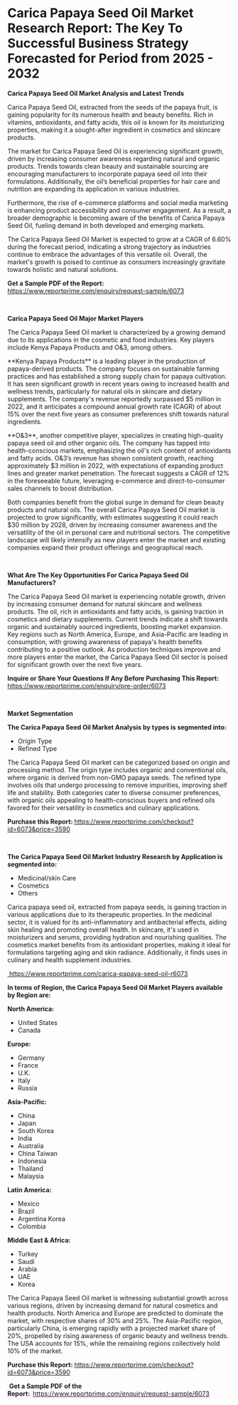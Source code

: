<p><h1>Carica Papaya Seed Oil Market Research Report: The Key To Successful Business Strategy Forecasted for Period from 2025 - 2032</h1></p><p><strong>Carica Papaya Seed Oil Market Analysis and Latest Trends</strong></p>
<p><p>Carica Papaya Seed Oil, extracted from the seeds of the papaya fruit, is gaining popularity for its numerous health and beauty benefits. Rich in vitamins, antioxidants, and fatty acids, this oil is known for its moisturizing properties, making it a sought-after ingredient in cosmetics and skincare products. </p><p>The market for Carica Papaya Seed Oil is experiencing significant growth, driven by increasing consumer awareness regarding natural and organic products. Trends towards clean beauty and sustainable sourcing are encouraging manufacturers to incorporate papaya seed oil into their formulations. Additionally, the oil’s beneficial properties for hair care and nutrition are expanding its application in various industries.</p><p>Furthermore, the rise of e-commerce platforms and social media marketing is enhancing product accessibility and consumer engagement. As a result, a broader demographic is becoming aware of the benefits of Carica Papaya Seed Oil, fueling demand in both developed and emerging markets. </p><p>The Carica Papaya Seed Oil Market is expected to grow at a CAGR of 6.60% during the forecast period, indicating a strong trajectory as industries continue to embrace the advantages of this versatile oil. Overall, the market's growth is poised to continue as consumers increasingly gravitate towards holistic and natural solutions.</p></p>
<p><strong>Get a Sample PDF of the Report:&nbsp;</strong> <a href="https://www.reportprime.com/enquiry/request-sample/6073?utm_campaign=4465&utm_medium=2&utm_source=Github&utm_content=ia&utm_term=14052025&utm_id=carica-papaya-seed-oil">https://www.reportprime.com/enquiry/request-sample/6073</a></p>
<p>&nbsp;</p>
<p><strong>Carica Papaya Seed Oil Major Market Players</strong></p>
<p><p>The Carica Papaya Seed Oil market is characterized by a growing demand due to its applications in the cosmetic and food industries. Key players include Kenya Papaya Products and O&3, among others.</p><p>**Kenya Papaya Products** is a leading player in the production of papaya-derived products. The company focuses on sustainable farming practices and has established a strong supply chain for papaya cultivation. It has seen significant growth in recent years owing to increased health and wellness trends, particularly for natural oils in skincare and dietary supplements. The company's revenue reportedly surpassed $5 million in 2022, and it anticipates a compound annual growth rate (CAGR) of about 15% over the next five years as consumer preferences shift towards natural ingredients.</p><p>**O&3**, another competitive player, specializes in creating high-quality papaya seed oil and other organic oils. The company has tapped into health-conscious markets, emphasizing the oil's rich content of antioxidants and fatty acids. O&3’s revenue has shown consistent growth, reaching approximately $3 million in 2022, with expectations of expanding product lines and greater market penetration. The forecast suggests a CAGR of 12% in the foreseeable future, leveraging e-commerce and direct-to-consumer sales channels to boost distribution.</p><p>Both companies benefit from the global surge in demand for clean beauty products and natural oils. The overall Carica Papaya Seed Oil market is projected to grow significantly, with estimates suggesting it could reach $30 million by 2028, driven by increasing consumer awareness and the versatility of the oil in personal care and nutritional sectors. The competitive landscape will likely intensify as new players enter the market and existing companies expand their product offerings and geographical reach.</p></p>
<p>&nbsp;</p>
<p><strong>What Are The Key Opportunities For Carica Papaya Seed Oil Manufacturers?</strong></p>
<p><p>The Carica Papaya Seed Oil market is experiencing notable growth, driven by increasing consumer demand for natural skincare and wellness products. The oil, rich in antioxidants and fatty acids, is gaining traction in cosmetics and dietary supplements. Current trends indicate a shift towards organic and sustainably sourced ingredients, boosting market expansion. Key regions such as North America, Europe, and Asia-Pacific are leading in consumption, with growing awareness of papaya's health benefits contributing to a positive outlook. As production techniques improve and more players enter the market, the Carica Papaya Seed Oil sector is poised for significant growth over the next five years.</p></p>
<p><strong>Inquire or Share Your Questions If Any Before Purchasing This Report:</strong> <a href="https://www.reportprime.com/enquiry/pre-order/6073?utm_campaign=4465&utm_medium=2&utm_source=Github&utm_content=ia&utm_term=14052025&utm_id=carica-papaya-seed-oil">https://www.reportprime.com/enquiry/pre-order/6073</a></p>
<p>&nbsp;</p>
<p><strong>Market Segmentation</strong></p>
<p><strong>The Carica Papaya Seed Oil Market Analysis by types is segmented into:</strong></p>
<p><ul><li>Origin Type</li><li>Refined Type</li></ul></p>
<p><p>The Carica Papaya Seed Oil market can be categorized based on origin and processing method. The origin type includes organic and conventional oils, where organic is derived from non-GMO papaya seeds. The refined type involves oils that undergo processing to remove impurities, improving shelf life and stability. Both categories cater to diverse consumer preferences, with organic oils appealing to health-conscious buyers and refined oils favored for their versatility in cosmetics and culinary applications.</p></p>
<p><strong>Purchase this Report:&nbsp;</strong><a href="https://www.reportprime.com/checkout?id=6073&price=3590&utm_campaign=4465&utm_medium=2&utm_source=Github&utm_content=ia&utm_term=14052025&utm_id=carica-papaya-seed-oil">https://www.reportprime.com/checkout?id=6073&price=3590</a></p>
<p>&nbsp;</p>
<p><strong>The Carica Papaya Seed Oil Market Industry Research by Application is segmented into:</strong></p>
<p><ul><li>Medicinal/skin Care</li><li>Cosmetics</li><li>Others</li></ul></p>
<p><p>Carica papaya seed oil, extracted from papaya seeds, is gaining traction in various applications due to its therapeutic properties. In the medicinal sector, it is valued for its anti-inflammatory and antibacterial effects, aiding skin healing and promoting overall health. In skincare, it's used in moisturizers and serums, providing hydration and nourishing qualities. The cosmetics market benefits from its antioxidant properties, making it ideal for formulations targeting aging and skin radiance. Additionally, it finds uses in culinary and health supplement industries.</p></p>
<p><a href="https://www.reportprime.com/carica-papaya-seed-oil-r6073?utm_campaign=4465&utm_medium=2&utm_source=Github&utm_content=ia&utm_term=14052025&utm_id=carica-papaya-seed-oil">&nbsp;https://www.reportprime.com/carica-papaya-seed-oil-r6073</a></p>
<p><strong>In terms of Region, the Carica Papaya Seed Oil Market Players available by Region are:</strong></p>
<p>
    <p> <strong> North America: </strong>
        <ul>
            <li>United States</li>
            <li>Canada</li>
        </ul>
        </p> 
    <p> <strong> Europe: </strong>
        <ul>
            <li>Germany</li>
            <li>France</li>
            <li>U.K.</li>
            <li>Italy</li>
            <li>Russia</li>
        </ul>
        </p> 
    <p> <strong> Asia-Pacific: </strong>
        <ul>
            <li>China</li>
            <li>Japan</li>
            <li>South Korea</li>
            <li>India</li>
            <li>Australia</li>
            <li>China Taiwan</li>
            <li>Indonesia</li>
            <li>Thailand</li>
            <li>Malaysia</li>
        </ul>
        </p> 
    <p> <strong> Latin America: </strong>
        <ul>
            <li>Mexico</li>
            <li>Brazil</li>
            <li>Argentina Korea</li>
            <li>Colombia</li>
        </ul>
        </p> 
    <p> <strong> Middle East & Africa: </strong>
        <ul>
            <li>Turkey</li>
            <li>Saudi</li>
            <li>Arabia</li>
            <li>UAE</li>
            <li>Korea</li>
        </ul>
    </p>
    </p>
<p><p>The Carica Papaya Seed Oil market is witnessing substantial growth across various regions, driven by increasing demand for natural cosmetics and health products. North America and Europe are predicted to dominate the market, with respective shares of 30% and 25%. The Asia-Pacific region, particularly China, is emerging rapidly with a projected market share of 20%, propelled by rising awareness of organic beauty and wellness trends. The USA accounts for 15%, while the remaining regions collectively hold 10% of the market.</p></p>
<p><strong>Purchase this Report: </strong><a href="https://www.reportprime.com/checkout?id=6073&price=3590&utm_campaign=4465&utm_medium=2&utm_source=Github&utm_content=ia&utm_term=14052025&utm_id=carica-papaya-seed-oil">https://www.reportprime.com/checkout?id=6073&price=3590</a></p>
<p>&nbsp;<strong>Get a Sample PDF of the Report:&nbsp;&nbsp;</strong><a href="https://www.reportprime.com/enquiry/request-sample/6073?utm_campaign=4465&utm_medium=2&utm_source=Github&utm_content=ia&utm_term=14052025&utm_id=carica-papaya-seed-oil">https://www.reportprime.com/enquiry/request-sample/6073</a></p>
<p><strong></strong></p>
<p><p></p><p></p><p></p></p>